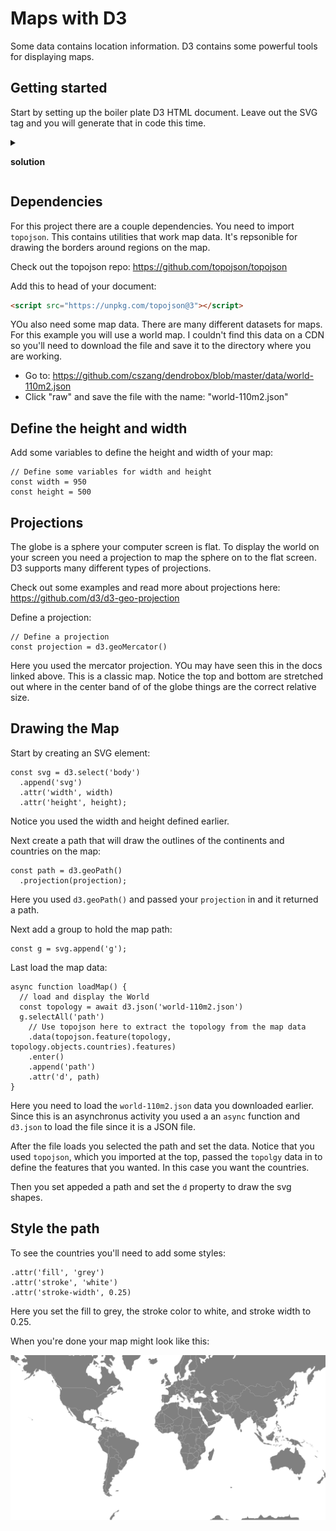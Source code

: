 # Maps with D3

Some data contains location information. D3 contains some powerful tools for displaying maps. 


<!-- Outline

Ideas from Blocks:
https://bl.ocks.org/d3noob/82f4db23d47971c74699abb5f4bf8204

import map json:
<script src="https://unpkg.com/topojson@3"></script>

Download: world-110m2.json 
from: https://github.com/cszang/dendrobox/blob/master/data/world-110m2.json
Click "raw" and save your file with the name: world-110m2.json


 -->



## Getting started

Start by setting up the boiler plate D3 HTML document. Leave out the SVG tag and you will generate that in code this time. 

<details>
<summary>

**solution**

</summary>

```HTML
<!DOCTYPE html>
<html lang="en">

<head>
	<meta charset="UTF-8">
	<meta http-equiv="X-UA-Compatible" content="IE=edge">
	<meta name="viewport" content="width=device-width, initial-scale=1.0">
	<title>D3 Maps US</title>
</head>

<body>
<script src="https://d3js.org/d3.v7.min.js"></script>
<script>
	// code here
</script>
</body>
</html>
```

</details>

## Dependencies 

For this project there are a couple dependencies. You need to import `topojson`. This contains utilities that work map data. It's repsonible for drawing the borders around regions on the map. 

Check out the topojson repo: https://github.com/topojson/topojson

Add this to head of your document: 

```HTML
<script src="https://unpkg.com/topojson@3"></script>
```

YOu also need some map data. There are many different datasets for maps. For this example you will use a world map. I couldn't find this data on a CDN so you'll need to download the file and save it to the directory where you are working. 

- Go to: https://github.com/cszang/dendrobox/blob/master/data/world-110m2.json
- Click "raw" and save the file with the name: "world-110m2.json"

## Define the height and width

Add some variables to define the height and width of your map:

```JS
// Define some variables for width and height
const width = 950
const height = 500
```

## Projections 

The globe is a sphere your computer screen is flat. To display the world on your screen you need a projection to map the sphere on to the flat screen. D3 supports many different types of projections. 

Check out some examples and read more about projections here: https://github.com/d3/d3-geo-projection

Define a projection: 

```JS
// Define a projection
const projection = d3.geoMercator()
```

Here you used the mercator projection. YOu may have seen this in the docs linked above. This is a classic map. Notice the top and bottom are stretched out where in the center band of of the globe things are the correct relative size.

## Drawing the Map

Start by creating an SVG element: 

```JS
const svg = d3.select('body')
  .append('svg')
  .attr('width', width)
  .attr('height', height);
```

Notice you used the width and height defined earlier. 

Next create a path that will draw the outlines of the continents and countries on the map: 

```JS
const path = d3.geoPath()
  .projection(projection);
```

Here you used `d3.geoPath()` and passed your `projection` in and it returned a path. 

Next add a group to hold the map path: 

```JS
const g = svg.append('g');
```

Last load the map data:

```JS
async function loadMap() {
  // load and display the World
  const topology = await d3.json('world-110m2.json')
  g.selectAll('path')
    // Use topojson here to extract the topology from the map data
    .data(topojson.feature(topology, topology.objects.countries).features)
    .enter()
    .append('path')
    .attr('d', path)
}
```

Here you need to load the `world-110m2.json` data you downloaded earlier. Since this is an asynchronus activity you used a an `async` function and `d3.json` to load the file since it is a JSON file. 

After the file loads you selected the path and set the data. Notice that you used `topojson`, which you imported at the top, passed the `topolgy` data in to define the features that you wanted. In this case you want the countries. 

Then you set appeded a path and set the `d` property to draw the svg shapes. 

## Style the path

To see the countries you'll need to add some styles: 

```JS
.attr('fill', 'grey')
.attr('stroke', 'white')
.attr('stroke-width', 0.25)
```

Here you set the fill to grey, the stroke color to white, and stroke width to 0.25. 

When you're done your map might look like this: 

![Example 1](./images/example-1.png)


